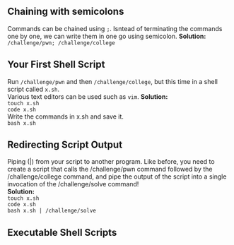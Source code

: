 ## Chaining with semicolons 
Commands can be chained using `;`. Isntead of terminating the commands one by one, we can write them in one go using semicolon.
**Solution:** <br>
`/challenge/pwn; /challenge/college` <br>
## Your First Shell Script
Run `/challenge/pwn` and then `/challenge/college`, but this time in a shell script called `x.sh`. <br>
Various text editors can be used such as `vim`. 
**Solution:** <br>
`touch x.sh`<br>
`code x.sh`<br>
Write the commands in x.sh and save it.<br>
`bash x.sh`<br>
## Redirecting Script Output 
Piping (|) from your script to another program. Like before, you need to create a script that calls the /challenge/pwn command followed by the /challenge/college command, and pipe the output of the script into a single invocation of the /challenge/solve command!<br>
**Solution:** <br>
`touch x.sh`<br>
`code x.sh`<br>
`bash x.sh | /challenge/solve`<br>
## Executable Shell Scripts 

